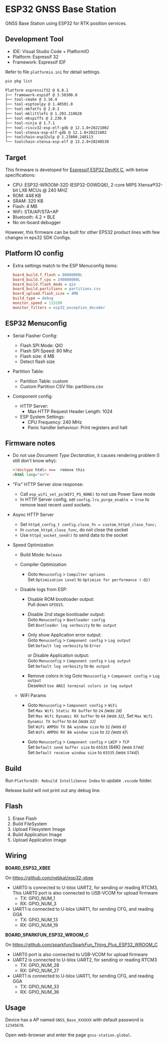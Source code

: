# ESP32 GNSS Base Station

GNSS Base Station using ESP32 for RTK position services.

## Development Tool

* IDE: Visual Studio Code + PlatformIO
* Platform: Espressif 32
* Framework: Espressif IDF

Refer to file `platformio.ini` for detail settings.

``` sh
pio pkg list
```
>
``` sh
Platform espressif32 @ 6.8.1
├── framework-espidf @ 3.50300.0
├── tool-cmake @ 3.16.4
├── tool-esptoolpy @ 1.40501.0
├── tool-mkfatfs @ 2.0.1
├── tool-mklittlefs @ 1.203.210628
├── tool-mkspiffs @ 2.230.0
├── tool-ninja @ 1.7.1
├── tool-riscv32-esp-elf-gdb @ 12.1.0+20221002
├── tool-xtensa-esp-elf-gdb @ 12.1.0+20221002
├── toolchain-esp32ulp @ 1.23800.240113
└── toolchain-xtensa-esp-elf @ 13.2.0+20240530
```

## Target

This firmware is developed for [Espressif ESP32 DevKit C](https://docs.espressif.com/projects/esp-idf/en/latest/esp32/hw-reference/esp32/get-started-devkitc.html), with below specifications:

* CPU: ESP32-WROOM-32D (ESP32-D0WDQ6), 2-core MIPS Xtensa®32-bit LX6 MCUs @ 240 MHZ
* ROM: 448 KB
* SRAM: 320 KB
* Flash: 4 MB
* WiFi: STA/AP/STA+AP
* Bluetooth: 4.2 + BLE
* No on-board debugger

However, this firmware can be built for other EPS32 product lines with few changes in eps32 SDK Configs.

## Platform IO config

* Extra settings match to the ESP Menuconfig items:

    ``` ini
    board_build.f_flash = 80000000L
    board_build.f_cpu = 240000000L
    board_build.flash_mode = qio
    board_build.partitions = partitions.csv
    board_upload.flash_size = 4MB
    build_type = debug
    monitor_speed = 115200
    monitor_filters = esp32_exception_decoder
    ```

## ESP32 Menuconfig

* Serial Flasher Config:
    * Flash SPI Mode: QIO
    * Flash SPI Speed: 80 Mhz
    * Flash size: 4 MB
    * Detect flash size

* Partition Table:
    * Partition Table: custom
    * Custom Partition CSV file: partitions.csv

* Component config:
    * HTTP Server:
        * Max HTTP Request Header Length: 1024
    * ESP System Settings:
        * CPU Frequency: 240 MHz
        * Panic handler behaviour: Print registers and halt

## Firmware notes

* Do not use _Document Type Declaration_, it causes rendering problem (I still don't know why):

    ``` html
    <!doctype html> <==  remove this
    <html lang="en">
    ```

* "Fix" HTTP Server slow response:

    * Call `esp_wifi_set_ps(WIFI_PS_NONE)` to not use Power Save mode
    * In HTTP Server config, set `config.lru_purge_enable = true` to remove least recent used sockets.

* Async HTTP Server

    * Set `httpd_config_t config.close_fn = custom_httpd_close_func;`
    * In `custom_httpd_close_func`, do not close the socket
    * Use `httpd_socket_send()` to send data to the socket

* Speed Optimization

    * Build Mode: `Release`

    * Compiler Optimization

        * Goto `Menuconfig` > `Compilter options`\
          Set `Optimization Level` to `Optimize for performance (-O2)`

    * Disable logs from ESP:

        * Disable ROM bootloader output:\
            Pull down `GPIO15`.

        * Disable 2nd stage bootloader output:\
            Goto `Menuconfig` > `Bootloader config`\
            Set `Bootloader log verbosity` to `No output`

        * Only show Application error output:\
            Goto `Menuconfig` > `Component config` > `Log output`\
            Set `Default log verbosity` to `Error`

          or Disable Application output:\
            Goto `Menuconfig` > `Component config` > `Log output`\
            Set `Default log verbosity` to `No output`

        * Remove colors in log
            Goto `Menuconfig` > `Component config` > `Log output`\
            Deselect `Use ANSI terminal colors in log output`

    * WiFi Params

        * Goto `Menuconfig` > `Component config` > `WiFi`\
          Set `Max Wifi Static RX buffer` to `24` _(was `10`)_\
          Set `Max Wifi Dynamic RX buffer` to `64` _(was `32`)_\,
          Set `Max Wifi Dynamic TX buffer` to `64` _(was `32`)_\
          Set `WiFi AMPDU TX BA window size` to `32` _(was `6`)_\
          Set `WiFi AMPDU RX BA window size` to `32` _(was `6`)_\

        * Goto `Menuconfig` > `Component config` > `LWIP` > `TCP`\
          Set `Default send buffer size` to `65535` (64K) _(was `5744`)_\
          Set `Default receive window size` to `65535` _(was `5744`)_\

## Build

Run `PlatformIO: Rebuild IntelliSense Index` to update `.vscode` folder.

Release build will not print out any debug line.

## Flash

1. Erase Flash
2. Build FileSystem
3. Upload Filesystem Image
4. Build Application Image
5. Upload Application Image

## Wiring

__BOARD_ESP32_XBEE__

On https://github.com/nebkat/esp32-xbee
- UART0 is connected to U-blox UART2, for sending or reading RTCM3, This UART0 port is also connected to USB-VCOM for upload firmware
  - TX: GPIO_NUM_1
  - RX: GPIO_NUM_3
- UART1 is connected to U-blox UART1, for sending CFG, and reading GGA
  - TX: GPIO_NUM_13
  - RX: GPIO_NUM_19

__BOARD_SPARKFUN_ESP32_WROOM_C__

On https://github.com/sparkfun/SparkFun_Thing_Plus_ESP32_WROOM_C
- UART0 port is also connected to USB-VCOM for upload firmware
- UART2 is connected to U-blox UART2, for sending or reading RTCM3
  - TX: GPIO_NUM_28
  - RX: GPIO_NUM_27
- UART1 is connected to U-blox UART1, for sending CFG, and reading GGA
  - TX: GPIO_NUM_33
  - RX: GPIO_NUM_36

## Usage

Device has a AP named `GNSS_Base_XXXXXX` with default password is `12345678`.

Open web-browser and enter the page `gnss-station.global`.
